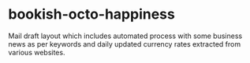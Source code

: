 # bookish-octo-happiness
Mail draft layout which includes automated process with some business news as per keywords  and daily updated currency rates extracted from various websites.
